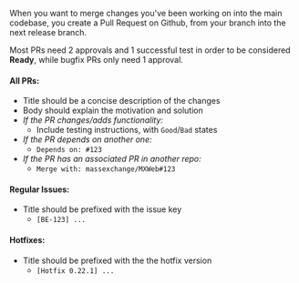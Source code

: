 When you want to merge changes you've been working on into the main codebase, you create a Pull Request on Github, from your branch into the next release branch.

Most PRs need 2 approvals and 1 successful test in order to be considered **Ready**, while bugfix PRs only need 1 approval.

#### All PRs:
- Title should be a concise description of the changes
- Body should explain the motivation and solution
- *If the PR changes/adds functionality:*
   - Include testing instructions, with `Good`/`Bad` states
- *If the PR depends on another one:*
   - `Depends on: #123`
- *If the PR has an associated PR in another repo:*
   - `Merge with: massexchange/MXWeb#123`

#### Regular Issues:
- Title should be prefixed with the issue key
   - `[BE-123] ...`

#### Hotfixes:
- Title should be prefixed with the the hotfix version
   - `[Hotfix 0.22.1] ...`

